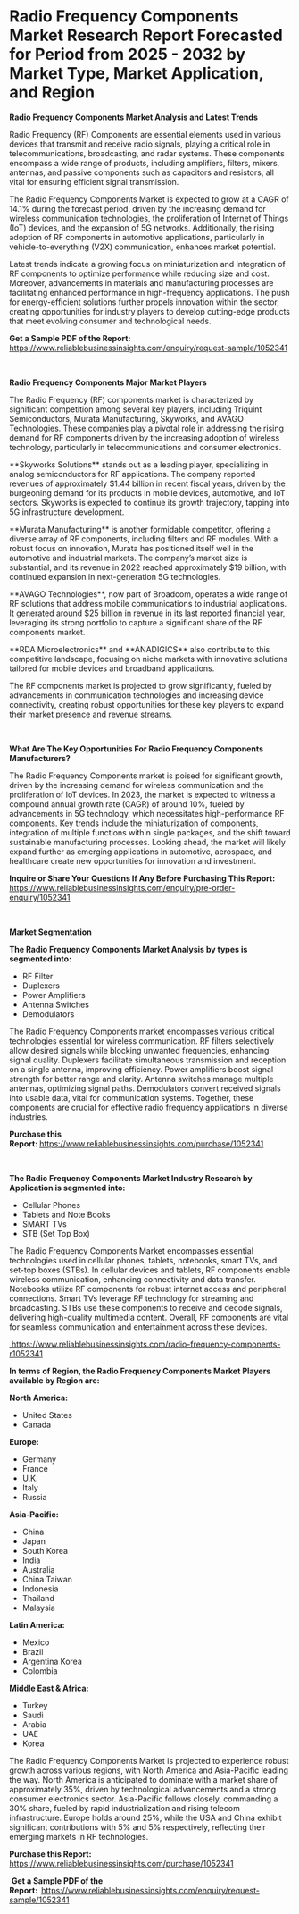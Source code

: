 <p><h1>Radio Frequency Components Market Research Report Forecasted for Period from 2025 -  2032 by Market Type, Market Application, and Region</h1></p><p><strong>Radio Frequency Components Market Analysis and Latest Trends</strong></p>
<p><p>Radio Frequency (RF) Components are essential elements used in various devices that transmit and receive radio signals, playing a critical role in telecommunications, broadcasting, and radar systems. These components encompass a wide range of products, including amplifiers, filters, mixers, antennas, and passive components such as capacitors and resistors, all vital for ensuring efficient signal transmission.</p><p>The Radio Frequency Components Market is expected to grow at a CAGR of 14.1% during the forecast period, driven by the increasing demand for wireless communication technologies, the proliferation of Internet of Things (IoT) devices, and the expansion of 5G networks. Additionally, the rising adoption of RF components in automotive applications, particularly in vehicle-to-everything (V2X) communication, enhances market potential.</p><p>Latest trends indicate a growing focus on miniaturization and integration of RF components to optimize performance while reducing size and cost. Moreover, advancements in materials and manufacturing processes are facilitating enhanced performance in high-frequency applications. The push for energy-efficient solutions further propels innovation within the sector, creating opportunities for industry players to develop cutting-edge products that meet evolving consumer and technological needs.</p></p>
<p><strong>Get a Sample PDF of the Report:&nbsp;</strong> <a href="https://www.reliablebusinessinsights.com/enquiry/request-sample/1052341?utm_campaign=2782&utm_medium=2&utm_source=Github&utm_content=ia&utm_term=16042025&utm_id=radio-frequency-components">https://www.reliablebusinessinsights.com/enquiry/request-sample/1052341</a></p>
<p>&nbsp;</p>
<p><strong>Radio Frequency Components Major Market Players</strong></p>
<p><p>The Radio Frequency (RF) components market is characterized by significant competition among several key players, including Triquint Semiconductors, Murata Manufacturing, Skyworks, and AVAGO Technologies. These companies play a pivotal role in addressing the rising demand for RF components driven by the increasing adoption of wireless technology, particularly in telecommunications and consumer electronics.</p><p>**Skyworks Solutions** stands out as a leading player, specializing in analog semiconductors for RF applications. The company reported revenues of approximately $1.44 billion in recent fiscal years, driven by the burgeoning demand for its products in mobile devices, automotive, and IoT sectors. Skyworks is expected to continue its growth trajectory, tapping into 5G infrastructure development.</p><p>**Murata Manufacturing** is another formidable competitor, offering a diverse array of RF components, including filters and RF modules. With a robust focus on innovation, Murata has positioned itself well in the automotive and industrial markets. The company’s market size is substantial, and its revenue in 2022 reached approximately $19 billion, with continued expansion in next-generation 5G technologies.</p><p>**AVAGO Technologies**, now part of Broadcom, operates a wide range of RF solutions that address mobile communications to industrial applications. It generated around $25 billion in revenue in its last reported financial year, leveraging its strong portfolio to capture a significant share of the RF components market.</p><p>**RDA Microelectronics** and **ANADIGICS** also contribute to this competitive landscape, focusing on niche markets with innovative solutions tailored for mobile devices and broadband applications.</p><p>The RF components market is projected to grow significantly, fueled by advancements in communication technologies and increasing device connectivity, creating robust opportunities for these key players to expand their market presence and revenue streams.</p></p>
<p>&nbsp;</p>
<p><strong>What Are The Key Opportunities For Radio Frequency Components Manufacturers?</strong></p>
<p><p>The Radio Frequency Components market is poised for significant growth, driven by the increasing demand for wireless communication and the proliferation of IoT devices. In 2023, the market is expected to witness a compound annual growth rate (CAGR) of around 10%, fueled by advancements in 5G technology, which necessitates high-performance RF components. Key trends include the miniaturization of components, integration of multiple functions within single packages, and the shift toward sustainable manufacturing processes. Looking ahead, the market will likely expand further as emerging applications in automotive, aerospace, and healthcare create new opportunities for innovation and investment.</p></p>
<p><strong>Inquire or Share Your Questions If Any Before Purchasing This Report:</strong> <a href="https://www.reliablebusinessinsights.com/enquiry/pre-order-enquiry/1052341?utm_campaign=2782&utm_medium=2&utm_source=Github&utm_content=ia&utm_term=16042025&utm_id=radio-frequency-components">https://www.reliablebusinessinsights.com/enquiry/pre-order-enquiry/1052341</a></p>
<p>&nbsp;</p>
<p><strong>Market Segmentation</strong></p>
<p><strong>The Radio Frequency Components Market Analysis by types is segmented into:</strong></p>
<p><ul><li>RF Filter</li><li>Duplexers</li><li>Power Amplifiers</li><li>Antenna Switches</li><li>Demodulators</li></ul></p>
<p><p>The Radio Frequency Components market encompasses various critical technologies essential for wireless communication. RF filters selectively allow desired signals while blocking unwanted frequencies, enhancing signal quality. Duplexers facilitate simultaneous transmission and reception on a single antenna, improving efficiency. Power amplifiers boost signal strength for better range and clarity. Antenna switches manage multiple antennas, optimizing signal paths. Demodulators convert received signals into usable data, vital for communication systems. Together, these components are crucial for effective radio frequency applications in diverse industries.</p></p>
<p><strong>Purchase this Report:&nbsp;</strong><a href="https://www.reliablebusinessinsights.com/purchase/1052341?utm_campaign=2782&utm_medium=2&utm_source=Github&utm_content=ia&utm_term=16042025&utm_id=radio-frequency-components">https://www.reliablebusinessinsights.com/purchase/1052341</a></p>
<p>&nbsp;</p>
<p><strong>The Radio Frequency Components Market Industry Research by Application is segmented into:</strong></p>
<p><ul><li>Cellular Phones</li><li>Tablets and Note Books</li><li>SMART TVs</li><li>STB (Set Top Box)</li></ul></p>
<p><p>The Radio Frequency Components Market encompasses essential technologies used in cellular phones, tablets, notebooks, smart TVs, and set-top boxes (STBs). In cellular devices and tablets, RF components enable wireless communication, enhancing connectivity and data transfer. Notebooks utilize RF components for robust internet access and peripheral connections. Smart TVs leverage RF technology for streaming and broadcasting. STBs use these components to receive and decode signals, delivering high-quality multimedia content. Overall, RF components are vital for seamless communication and entertainment across these devices.</p></p>
<p><a href="https://www.reliablebusinessinsights.com/radio-frequency-components-r1052341?utm_campaign=2782&utm_medium=2&utm_source=Github&utm_content=ia&utm_term=16042025&utm_id=radio-frequency-components">&nbsp;https://www.reliablebusinessinsights.com/radio-frequency-components-r1052341</a></p>
<p><strong>In terms of Region, the Radio Frequency Components Market Players available by Region are:</strong></p>
<p>
    <p> <strong> North America: </strong>
        <ul>
            <li>United States</li>
            <li>Canada</li>
        </ul>
        </p> 
    <p> <strong> Europe: </strong>
        <ul>
            <li>Germany</li>
            <li>France</li>
            <li>U.K.</li>
            <li>Italy</li>
            <li>Russia</li>
        </ul>
        </p> 
    <p> <strong> Asia-Pacific: </strong>
        <ul>
            <li>China</li>
            <li>Japan</li>
            <li>South Korea</li>
            <li>India</li>
            <li>Australia</li>
            <li>China Taiwan</li>
            <li>Indonesia</li>
            <li>Thailand</li>
            <li>Malaysia</li>
        </ul>
        </p> 
    <p> <strong> Latin America: </strong>
        <ul>
            <li>Mexico</li>
            <li>Brazil</li>
            <li>Argentina Korea</li>
            <li>Colombia</li>
        </ul>
        </p> 
    <p> <strong> Middle East & Africa: </strong>
        <ul>
            <li>Turkey</li>
            <li>Saudi</li>
            <li>Arabia</li>
            <li>UAE</li>
            <li>Korea</li>
        </ul>
    </p>
    </p>
<p><p>The Radio Frequency Components Market is projected to experience robust growth across various regions, with North America and Asia-Pacific leading the way. North America is anticipated to dominate with a market share of approximately 35%, driven by technological advancements and a strong consumer electronics sector. Asia-Pacific follows closely, commanding a 30% share, fueled by rapid industrialization and rising telecom infrastructure. Europe holds around 25%, while the USA and China exhibit significant contributions with 5% and 5% respectively, reflecting their emerging markets in RF technologies.</p></p>
<p><strong>Purchase this Report: </strong><a href="https://www.reliablebusinessinsights.com/purchase/1052341?utm_campaign=2782&utm_medium=2&utm_source=Github&utm_content=ia&utm_term=16042025&utm_id=radio-frequency-components">https://www.reliablebusinessinsights.com/purchase/1052341</a></p>
<p>&nbsp;<strong>Get a Sample PDF of the Report:&nbsp;&nbsp;</strong><a href="https://www.reliablebusinessinsights.com/enquiry/request-sample/1052341?utm_campaign=2782&utm_medium=2&utm_source=Github&utm_content=ia&utm_term=16042025&utm_id=radio-frequency-components">https://www.reliablebusinessinsights.com/enquiry/request-sample/1052341</a></p>
<p><strong></strong></p>
<p><p></p><p></p><p></p></p>